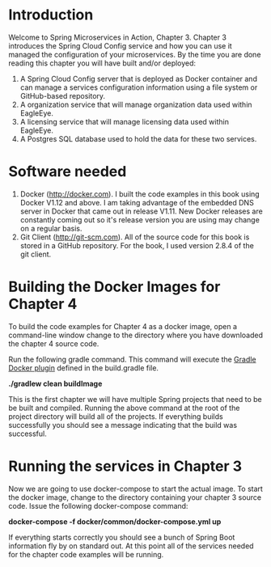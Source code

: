 # Introduction
Welcome to Spring Microservices in Action, Chapter 3.  Chapter 3 introduces the Spring Cloud Config service and how you can use it managed the configuration of your microservices.  By the time you are done reading this chapter you will have built and/or deployed:

1.  A Spring Cloud Config server that is deployed as Docker container and can manage a services configuration information using a file system or GitHub-based repository.
2.  A organization service that will manage organization data used within EagleEye.
3.  A licensing service that will manage licensing data used within EagleEye.
4.  A Postgres SQL database used to hold the data for these two services.

# Software needed
1.	Docker (http://docker.com). I built the code examples in this book using Docker V1.12 and above. I am taking advantage of the embedded DNS server in Docker that came out in release V1.11. New Docker releases are constantly coming out so it's release version you are using may change on a regular basis.
2.	Git Client (http://git-scm.com). All of the source code for this book is stored in a GitHub repository. For the book, I used version 2.8.4 of the git client.

# Building the Docker Images for Chapter 4
To build the code examples for Chapter 4 as a docker image, open a command-line window change to the directory where you have downloaded the chapter 4 source code.

Run the following gradle command.  This command will execute the [Gradle Docker plugin](https://github.com/bmuschko/gradle-docker-plugin) defined in the build.gradle file.

   **./gradlew clean buildImage**

This is the first chapter we will have multiple Spring projects that need to be be built and compiled.  Running the above command at the root of the project directory will build all of the projects.  If everything builds successfully you should see a message indicating that the build was successful.

# Running the services in Chapter 3

Now we are going to use docker-compose to start the actual image.  To start the docker image,
change to the directory containing  your chapter 3 source code.  Issue the following docker-compose command:

   **docker-compose -f docker/common/docker-compose.yml up**

If everything starts correctly you should see a bunch of Spring Boot information fly by on standard out.  At this point all of the services needed for the chapter code examples will be running.
